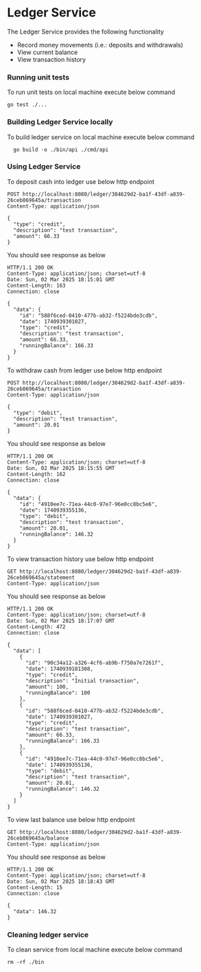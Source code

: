 # Ledger Service

The Ledger Service provides the following functionality

- Record money movements (i.e.: deposits and withdrawals)
- View current balance
- View transaction history

### Running unit tests

To run unit tests on local machine execute below command

```
go test ./...
```

### Building Ledger Service locally

To build ledger service on local machine execute below command

```
  go build -o ./bin/api ./cmd/api
```

### Using Ledger Service

To deposit cash into ledger use below http endpoint

```
POST http://localhost:8080/ledger/304629d2-ba1f-43df-a839-26ceb869645a/transaction
Content-Type: application/json

{
  "type": "credit",
  "description": "test transaction",
  "amount": 66.33
}
```

You should see response as below

```
HTTP/1.1 200 OK
Content-Type: application/json; charset=utf-8
Date: Sun, 02 Mar 2025 18:15:01 GMT
Content-Length: 163
Connection: close

{
  "data": {
    "id": "588f6ced-0410-477b-ab32-f5224bde3cdb",
    "date": 1740939301027,
    "type": "credit",
    "description": "test transaction",
    "amount": 66.33,
    "runningBalance": 166.33
  }
}
```

To withdraw cash from ledger use below http endpoint

```
POST http://localhost:8080/ledger/304629d2-ba1f-43df-a839-26ceb869645a/transaction
Content-Type: application/json

{
  "type": "debit",
  "description": "test transaction",
  "amount": 20.01
}

```

You should see response as below

```
HTTP/1.1 200 OK
Content-Type: application/json; charset=utf-8
Date: Sun, 02 Mar 2025 18:15:55 GMT
Content-Length: 162
Connection: close

{
  "data": {
    "id": "4910ee7c-71ea-44c0-97e7-96e0cc8bc5e6",
    "date": 1740939355136,
    "type": "debit",
    "description": "test transaction",
    "amount": 20.01,
    "runningBalance": 146.32
  }
}

```

To view transaction history use below http endpoint

```
GET http://localhost:8080/ledger/304629d2-ba1f-43df-a839-26ceb869645a/statement
Content-Type: application/json
```

You should see response as below

```
HTTP/1.1 200 OK
Content-Type: application/json; charset=utf-8
Date: Sun, 02 Mar 2025 18:17:07 GMT
Content-Length: 472
Connection: close

{
  "data": [
    {
      "id": "90c34a12-a326-4cf6-ab9b-f750a7e7261f",
      "date": 1740939181308,
      "type": "credit",
      "description": "Initial transaction",
      "amount": 100,
      "runningBalance": 100
    },
    {
      "id": "588f6ced-0410-477b-ab32-f5224bde3cdb",
      "date": 1740939301027,
      "type": "credit",
      "description": "test transaction",
      "amount": 66.33,
      "runningBalance": 166.33
    },
    {
      "id": "4910ee7c-71ea-44c0-97e7-96e0cc8bc5e6",
      "date": 1740939355136,
      "type": "debit",
      "description": "test transaction",
      "amount": 20.01,
      "runningBalance": 146.32
    }
  ]
}
```

To view last balance use below http endpoint

```
GET http://localhost:8080/ledger/304629d2-ba1f-43df-a839-26ceb869645a/balance
Content-Type: application/json
```

You should see response as below

```
HTTP/1.1 200 OK
Content-Type: application/json; charset=utf-8
Date: Sun, 02 Mar 2025 18:18:43 GMT
Content-Length: 15
Connection: close

{
  "data": 146.32
}
```

### Cleaning ledger service

To clean service from local machine execute below command

```
rm -rf ./bin
```
